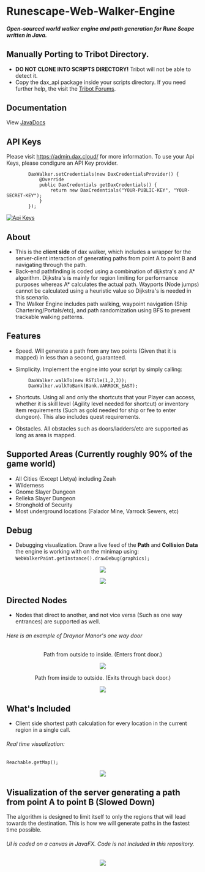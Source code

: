 # Runescape-Web-Walker-Engine
##### Open-sourced world walker engine and path generation for Rune Scape written in Java.

## Manually Porting to Tribot Directory.
- **DO NOT CLONE INTO SCRIPTS DIRECTORY!** Tribot will not be able to detect it.
- Copy the dax_api package inside your scripts directory. If you need further help, the visit the [Tribot Forums](https://tribot.org/forums/topic/68923-universal-web-walker-open-source/). 

## Documentation
View [JavaDocs](https://itsdax.github.io/Runescape-Web-Walker-Engine/)

## API Keys
Please visit https://admin.dax.cloud/ for more information. To use your Api Keys, please condigure an API Key provider.
```java8
        DaxWalker.setCredentials(new DaxCredentialsProvider() {
            @Override
            public DaxCredentials getDaxCredentials() {
                return new DaxCredentials("YOUR-PUBLIC-KEY", "YOUR-SECRET-KEY");
            }
        });
```
[![Api Keys](https://i.imgur.com/Qwc0115.png)](https://admin.dax.cloud)

## About
- This is the **client side** of dax walker, which includes a wrapper for the server-client interaction of generating paths from point A to point B and navigating through the path.
- Back-end pathfinding is coded using a combination of dijkstra's and A\* algorithm. Dijkstra's is mainly for region limiting for performance purposes whereas A\* calculates the actual path. Wayports (Node jumps) cannot be calculated using a heuristic value so Dijkstra's is needed in this scenario.
- The Walker Engine includes path walking, waypoint navigation (Ship Chartering/Portals/etc), and path randomization using BFS to prevent trackable walking patterns.


## Features
- Speed. Will generate a path from any two points (Given that it is mapped) in less than a second, guaranteed.

- Simplicity. Implement the engine into your script by simply calling:
```java8
        DaxWalker.walkTo(new RSTile(1,2,3));
        DaxWalker.walkToBank(Bank.VARROCK_EAST);
```

- Shortcuts. Using all and only the shortcuts that your Player can access, whether it is skill level (Agility level needed for shortcut) or inventory item requirements (Such as gold needed for ship or fee to enter dungeon). This also includes quest requirements.

- Obstacles. All obstacles such as doors/ladders/etc are supported as long as area is mapped.

## Supported Areas (Currently roughly 90% of the game world)
- All Cities (Except Lletya) including Zeah
- Wilderness
- Gnome Slayer Dungeon
- Relleka Slayer Dungeon
- Stronghold of Security
- Most underground locations (Falador Mine, Varrock Sewers, etc)


## Debug
- Debugging visualization. Draw a live feed of the **Path** and **Collision Data** the engine is working with on the minimap using:
      ```
      WebWalkerPaint.getInstance().drawDebug(graphics);
      ```
      
<p align="center">
  <img src="http://i.imgur.com/17hx5iK.png"/>
</p>

<p align="center">
  <img src="http://i.imgur.com/gLMRq0O.png"/>
</p>

## Directed Nodes
- Nodes that direct to another, and not vice versa (Such as one way entrances) are supported as well.

###### Here is an example of Draynor Manor's one way door

<p align="center">Path from outside to inside. (Enters front door.)
<p align="center">
      <img src="http://i.imgur.com/2B2MyZ8.png"/>
</p>

<p align="center">Path from inside to outside. (Exits through back door.)
<p align="center">
<img src="http://i.imgur.com/Ne2Ydy1.png"/>
</p>

## What's Included
- Client side shortest path calculation for every location in the current region in a single call.

###### Real time visualization:

  ```java8
  Reachable.getMap();
  ```
<p align="center">
  <img src="https://i.imgur.com/4hZi3eM.gif"/>
</p>

## Visualization of the server generating a path from point A to point B (Slowed Down)
The algorithm is designed to limit itself to only the regions that will lead towards the destination. This is how we will generate paths in the fastest time possible.
###### UI is coded on a canvas in JavaFX. Code is not included in this repository.

<p align="center">
  <img src="http://i.imgur.com/ZD7hKWZ.gif"/>
</p>
